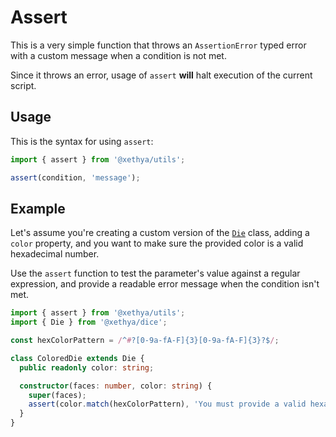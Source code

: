 # Assert

This is a very simple function that throws an `AssertionError` typed error with a custom message when a condition is not met.

Since it throws an error, usage of `assert` **will** halt execution of the current script.

## Usage

This is the syntax for using `assert`:

```typescript
import { assert } from '@xethya/utils';

assert(condition, 'message');
```

## Example

Let's assume you're creating a custom version of the [`Die`](../components/xethya-dice.md) class, adding a `color` property,
and you want to make sure the provided color is a valid hexadecimal number.

Use the `assert` function to test the parameter's value against a regular expression, and provide a readable error message when the condition isn't met.

```typescript
import { assert } from '@xethya/utils';
import { Die } from '@xethya/dice';

const hexColorPattern = /^#?[0-9a-fA-F]{3}[0-9a-fA-F]{3}?$/;

class ColoredDie extends Die {
  public readonly color: string;

  constructor(faces: number, color: string) {
    super(faces);
    assert(color.match(hexColorPattern), 'You must provide a valid hexadecimal color');
  }
}
```